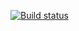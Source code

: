 [![Build status](https://ci.appveyor.com/api/projects/status/5b8ol5i27395s00c?svg=true)](https://ci.appveyor.com/project/AleksandrMukhin/2-3-patterns)
